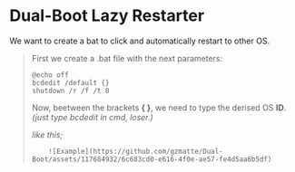 # Dual-Boot Lazy Restarter
We want to create a bat to click and automatically restart to other OS.

> First we create a .bat file with the next parameters:
>
> ```
> @echo off
> bcdedit /default {}
> shutdown /r /f /t 0
> ```
>
> Now, beetween the brackets **{ }**, we need to type the derised OS **ID**.
> _(just type bcdedit in cmd, loser.)_
>
> _like this;_
> 
>         ![Example](https://github.com/gzmatte/Dual-Boot/assets/117684932/6c683cd0-e616-4f0e-ae57-fe4d5aa6b5df)
